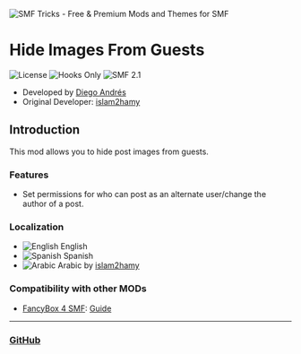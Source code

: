 ![SMF Tricks - Free & Premium Mods and Themes for SMF](https://smftricks.com/logos/logo.png)

# Hide Images From Guests
![License](https://img.shields.io/badge/License-MPL%202.0-248049) ![Hooks Only](https://img.shields.io/badge/Hooks%20Only-Yes-6041a3) ![SMF 2.1](https://img.shields.io/badge/SMF-2.1-3f73a0)

* Developed by [Diego Andrés](https://github.com/DiegoAndresCortes)
* Original Developer: [islam2hamy](https://www.simplemachines.org/community/index.php?action=profile;u=126024)

## Introduction
This mod allows you to hide post images from guests.

### Features
- Set permissions for who can post as an alternate user/change the author of a post.

### Localization
- ![English](https://www.simplemachines.org/site_images/lang/english.gif) English
- ![Spanish](https://www.simplemachines.org/site_images/lang/spanish_es.gif) Spanish
- ![Arabic](https://www.simplemachines.org/site_images/lang/arabic.gif) Arabic by [islam2hamy](https://www.simplemachines.org/community/index.php?action=profile;u=126024)

### Compatibility with other MODs
- [FancyBox 4 SMF](https://github.com/dragomano/FancyBox-4-SMF): [Guide](https://custom.simplemachines.org/index.php?mod=1942)
---
### [GitHub](https://github.com/SMFTricks/Hide-Images-From-Guests)